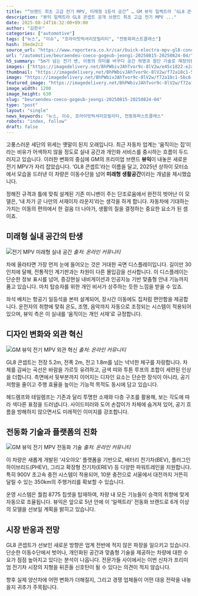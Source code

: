 ```yaml
---
title: "“브랜드 최초 고급 전기 MPV, 미래형 1등석 공간” … GM 뷰익 일렉트라 ‘GL8 콘셉트’, 5.2m 전기 MPV 등장"
description: "뷰익 일렉트라 GL8 콘셉트 공개 브랜드 최초 고급 전기 MPV ..."
date: 2025-08-24T16:32:00+09:00
author: "김한수"
categories: ["automotive"]
tags: ["뉴스", "이슈", "프라이빗럭셔리모빌리티", "전동화퍼스트클래스"]
hash: 39ede2c2
source_url: "https://www.reportera.co.kr/car/buick-electra-mpv-gl8-concept/"
url: "/automotive/beuraendeu-coeco-gogeub-jeongi-20250815-20250824-04/"
h5_summary: "5m가 넘는 전기 밴, 이동의 의미를 바꾸다 공간 혁명과 첨단 기술로 재정의된 프리미엄"
images: ["https://imagedelivery.net/BhPWbivJAhTvor9c-8lV2w/e45c1822-e2a8-4d55-6b41-6f4a56864d00/public", "https://imagedelivery.net/BhPWbivJAhTvor9c-8lV2w/f72a18c1-5bc6-4463-36ad-689afd75fc00/public", "https://imagedelivery.net/BhPWbivJAhTvor9c-8lV2w/48863688-90d7-4dc1-7999-06fe13e60700/public", "https://imagedelivery.net/BhPWbivJAhTvor9c-8lV2w/ee1eda27-571a-47fe-c2c2-56dd948e8b00/public"]
thumbnail: "https://imagedelivery.net/BhPWbivJAhTvor9c-8lV2w/f72a18c1-5bc6-4463-36ad-689afd75fc00/public"
image: "https://imagedelivery.net/BhPWbivJAhTvor9c-8lV2w/f72a18c1-5bc6-4463-36ad-689afd75fc00/public"
featured_image: "https://imagedelivery.net/BhPWbivJAhTvor9c-8lV2w/f72a18c1-5bc6-4463-36ad-689afd75fc00/public"
image_width: 1200
image_height: 630
slug: "beuraendeu-coeco-gogeub-jeongi-20250815-20250824-04"
type: "post"
layout: "single"
news_keywords: "뉴스, 이슈, 프라이빗럭셔리모빌리티, 전동화퍼스트클래스"
robots: "index, follow"
draft: false
---
```


고풍스러운 세단의 위세는 옛말이 된지 오래입니다. 최근 자동차 업계는 ‘움직이는 집’이라는 비유가 어색하지 않을 정도로 실내 공간과 개인화 서비스를 중시하는 흐름이 두드러지고 있습니다. 이러한 변화의 중심에 GM의 프리미엄 브랜드 **뷰익**이 내놓은 새로운 전기 MPV가 자리 잡았습니다. ‘GL8 콘셉트’라는 이름을 달고, 2025년 상하이 모터쇼에서 모습을 드러낸 이 차량은 이동수단을 넘어 **미래형 생활공간**이라는 개념을 제시했습니다.

정해진 규격과 틀에 맞춰 설계된 기존 미니밴이 주는 단조로움에서 완전히 벗어난 이 모델은, ‘내 차가 곧 나만의 서재이자 라운지’라는 생각을 하게 합니다. 자동차에 기대하는 가치는 이동의 편의에서 한 걸음 더 나아가, 생활의 질을 결정하는 중요한 요소가 된 셈이죠.

## 미래형 실내 공간의 탄생

![전기 MPV 미래형 실내 공간](https://imagedelivery.net/BhPWbivJAhTvor9c-8lV2w/ee1eda27-571a-47fe-c2c2-56dd948e8b00/public)
*출처: 온라인 커뮤니티*


차에 올라타면 가장 먼저 눈에 들어오는 것은 거대한 곡면 디스플레이입니다. 길이만 30인치에 달해, 전통적인 계기판과는 차원이 다른 몰입감을 선사합니다. 이 디스플레이는 단순한 정보 표시를 넘어, 증강현실 내비게이션과 인공지능 기반 맞춤형 안내 기능까지 품고 있습니다. 마치 탑승자를 위한 개인 비서가 상주하는 듯한 느낌을 받을 수 있죠.

좌석 배치는 항공기 일등석을 본떠 설계되어, 장시간 이동에도 집처럼 편안함을 제공합니다. 운전자의 취향에 맞춰 온도, 조명, 음악까지 자동으로 조정되는 시스템이 적용되어 있으며, 뷰익 측은 이 실내를 ‘움직이는 개인 서재’로 규정합니다.

## 디자인 변화와 외관 혁신

![GM 뷰익 전기 MPV 외관 혁신](https://imagedelivery.net/BhPWbivJAhTvor9c-8lV2w/e45c1822-e2a8-4d55-6b41-6f4a56864d00/public)
*출처: 온라인 커뮤니티*


GL8 콘셉트는 전장 5.2m, 전폭 2m, 전고 1.8m를 넘는 넉넉한 체구를 자랑합니다. 차체를 감싸는 곡선은 바람을 가르듯 유려하고, 금색 띠와 투톤 루프의 조합이 세련된 인상을 더합니다. 측면에서 뒷부분까지 이어지는 디자인 요소는 단순한 장식이 아니라, 공기 저항을 줄이고 주행 효율을 높이는 기능적 목적도 동시에 담고 있습니다.

헤드램프와 테일램프는 기존과 달리 투명한 소재와 다층 구조를 활용해, 보는 각도에 따라 색다른 표정을 드러냅니다. 사이드미러와 도어 손잡이가 차체에 숨겨져 있어, 공기 흐름을 방해하지 않으면서도 미래적인 이미지를 강조합니다.

## 전동화 기술과 플랫폼의 진화

![GM 뷰익 전기 MPV 전동화 기술](https://imagedelivery.net/BhPWbivJAhTvor9c-8lV2w/48863688-90d7-4dc1-7999-06fe13e60700/public)
*출처: 온라인 커뮤니티*


이 차량은 새롭게 개발된 ‘샤오야오’ 플랫폼을 기반으로, 배터리 전기차(BEV), 플러그인 하이브리드(PHEV), 그리고 확장형 전기차(EREV) 등 다양한 파워트레인을 지원합니다. 특히 900V 초고속 충전 시스템이 적용되어, 10분 충전으로 서울에서 대전까지 거뜬히 달릴 수 있는 350km의 주행거리를 확보할 수 있습니다.

운영 시스템은 퀄컴 8775 칩셋을 탑재하여, 차량 내 모든 기능들이 승객의 취향에 맞게 자동으로 조율됩니다. 뷰익은 앞으로 5년 안에 이 ‘일렉트라’ 전동화 브랜드로 6개 이상의 모델을 선보일 계획을 밝히고 있습니다.

## 시장 반응과 전망

GL8 콘셉트가 선보인 새로운 방향은 업계 전반에 적지 않은 파장을 일으키고 있습니다. 단순한 이동수단에서 벗어나, 개인화된 공간과 맞춤형 기술을 제공하는 차량에 대한 수요가 점점 높아지고 있다는 분석이 나옵니다. 전문가들 사이에서는 이번 신차가 프리미엄 전기차 시장의 지형을 뒤흔들 신호탄이 될 수 있다는 의견이 적지 않습니다.

향후 실제 양산차에 어떤 변화가 더해질지, 그리고 경쟁 업체들이 어떤 대응 전략을 내놓을지 귀추가 주목됩니다.

